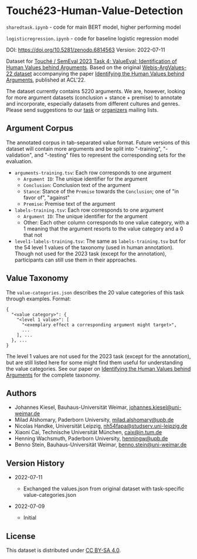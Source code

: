 # Touché23-Human-Value-Detection

`sharedtask.ipynb` - code for main BERT model, higher performing model

`logisticregression.ipynb` - code for baseline logistic regression model

DOI: https://doi.org/10.5281/zenodo.6814563
Version: 2022-07-11

Dataset for [Touché / SemEval 2023 Task 4; ValueEval: Identification of Human Values behind Arguments](https://touche.webis.de/semeval23/touche23-web). Based on the original [Webis-ArgValues-22 dataset](https://doi.org/10.5281/zenodo.5657249) accompanying the paper [Identifying the Human Values behind Arguments](https://webis.de/publications.html#kiesel_2022b), published at ACL'22.

The dataset currently contains 5220 arguments. We are, however, looking for more argument datasets (conclusion + stance + premise) to annotate and incorporate, especially datasets from different cultures and genres. Please send suggestions to our [task](mailto:valueeval@googlegroups.com) or [organizers](mailto:valueeval-organizers@googlegroups.com) mailing lists.

## Argument Corpus

The annotated corpus in tab-separated value format. Future versions of this dataset will contain more arguments and be split into "-training", "-validation", and "-testing" files to represent the corresponding sets for the evaluation.

- `arguments-training.tsv`: Each row corresponds to one argument
  - `Argument ID`: The unique identifier for the argument
  - `Conclusion`: Conclusion text of the argument
  - `Stance`: Stance of the `Premise` towards the `Conclusion`; one of "in favor of", "against"
  - `Premise`: Premise text of the argument
- `labels-training.tsv`: Each row corresponds to one argument
  - `Argument ID`: The unique identifier for the argument
  - Other: Each other column corresponds to one value category, with a 1 meaning that the argument resorts to the value category and a 0 that not
- `level1-labels-training.tsv`: The same as `labels-training.tsv` but for the 54 level 1 values of the taxonomy (used in human annotation). Though not used for the 2023 task (except for the annotation), participants can still use them in their approaches.

## Value Taxonomy

The `value-categories.json` describes the 20 value categories of this task through examples. Format:

```
{
  "<value category>": {
    "<level 1 value>": [
      "<exemplary effect a corresponding argument might target>",
      ...
    ], ...
  }, ...
}
```

The level 1 values are not used for the 2023 task (except for the annotation), but are still listed here for some might find them useful for understanding the value categories. See our paper on [Identifying the Human Values behind Arguments](https://webis.de/publications.html#kiesel_2022b) for the complete taxonomy.

## Authors

- Johannes Kiesel, Bauhaus-Universität Weimar, johannes.kiesel@uni-weimar.de
- Milad Alshomary, Paderborn University, milad.alshomary@upb.de
- Nicolas Handke, Universität Leipzig, nh54fapa@studserv.uni-leipzig.de
- Xiaoni Cai, Technische Universität München, caix@in.tum.de
- Henning Wachsmuth, Paderborn University, henningw@upb.de
- Benno Stein, Bauhaus-Universität Weimar, benno.stein@uni-weimar.de

## Version History

- 2022-07-11

  - Exchanged the values.json from original dataset with task-specific value-categories.json

- 2022-07-09
  - Initial

## License

This dataset is distributed under [CC BY-SA 4.0](http://creativecommons.org/licenses/by-sa/4.0/).
